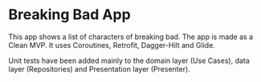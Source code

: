 # Breaking Bad App

This app shows a list of characters of breaking bad. The app is made as a Clean MVP. It uses Coroutines, Retrofit, Dagger-Hilt and Glide.

Unit tests have been added mainly to the domain layer (Use Cases), data layer (Repositories) and Presentation layer (Presenter).